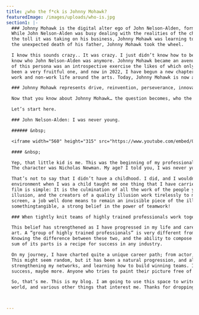 ```yaml
---
title: ¿who the f*ck is Johnny Mohawk?
featuredImage: /images/uploads/who-is.jpg
section1: |-
  ### Johnny Mohawk is the digital alter ego of John Nelson-Alden, formed in the early days of quarantine. 
  While John Nelson-Alden was busy dealing with the realities of the changing world being shaped by the COVID-19 pandemic, and
  the toll it was taking on his business, Johnny Mohawk was learning to code. While John Nelson-Alden was cripppled by grief of
  the unexpected death of his father, Johnny Mohawk took the wheel.

  I know this sounds crazy.. It was crazy. I just didn’t know how to be myself at the time, and to be honest I really didn’t
  know who John Nelson-Alden was anymore. Johnny Mohawk became an avenue to entirely reinvent myself. In hindsight the creation
  of this persona was an introspective exercise the likes of which only occur in times of crisis. Thankfully, this exercise has
  been a very fruitful one, and now in 2022, I have begun a new chapter of my career as a software engineer and refocused my
  work and non-work life around the arts. Today, Johnny Mohawk is now a personal brand. 

  ### Johnny Mohawk represents drive, reinvention, perseverance, innovation passion and engaging design. 

  Now that you know about Johnny Mohawk… the question becomes, who the f*ck is John Nelson-Alden?

  Let’s start here.

  ### John Nelson-Alden: I was never young.

  ###### &nbsp;

  <iframe width="560" height="315" src="https://www.youtube.com/embed/0iYIVT6kmn0?start=6" title="YouTube video player" frameborder="0" allow="accelerometer; autoplay; clipboard-write; encrypted-media; gyroscope; picture-in-picture" allowfullscreen></iframe>

  #### &nbsp;

  Yep, that little kid is me. This was the beginning of my professional career. The year was 1991. The show was The Young and the Restless
  The character was Nicholas Newman. My age? I told you, I was never young.

  That’s not to say that I didn’t have a childhood. I did, and I wouldn’t change a single thing about it! Being exposed to this
  environment when I was a child taught me one thing that I have carried with me my entire life. The “magic” of television and
  film is simple: It is the culmination of all the work of the people you do not see on screen. What the viewer sees is all an
  illusion, and the creators of a quality illusion work tirelessly to make the viewer forget this fact. For all but those on
  screen, a job well done means to remain an invisible piece of the illusion. Learning this turned “magic” into
  somethingtangible, a strong belief in the power of teamwork!

  ### When tightly knit teams of highly trained professionals work together in a fluid way, anything is possible.

  This belief has strengthened as I have progressed in my life and career. “Team” is the key word here, and team building is an
  art. A “group of highly trained professionals” is very different from a “tightly knit team of highly trained professionals.”
  Knowing the difference between these two, and the ability to compose a group of professionals into something greater than the
  sum of its parts is a recipe for success in any industry.

  On my journey, I have charted quite a unique career path; from actor, to chef, to entrepreneur, and now software engineer.
  This might seem random, but it has been a natural progression, and all along the way I have been honing my people skills,
  strengthening my networks, and learning how to build winning teams. I have learned as much from failure as I have from
  success, maybe more. Anyone who tries to paint their picture free of failure is full of sh*t, I ignore them.

  So, that’s me. This is my blog. I am going to use this space to write about art, code, food, Chicago, my journey in this crazy
  world, and various other things that interest me. Thanks for dropping in, I appreciate you! 



---
```

